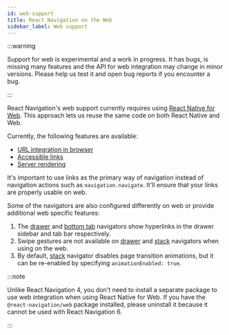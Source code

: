 ```yaml
---
id: web-support
title: React Navigation on the Web
sidebar_label: Web support
---
```


:::warning

Support for web is experimental and a work in progress. It has bugs, is missing many features and the API for web integration may change in minor versions. Please help us test it and open bug reports if you encounter a bug.

:::

React Navigation's web support currently requires using [React Native for Web](https://github.com/necolas/react-native-web). This approach lets us reuse the same code on both React Native and Web.

Currently, the following features are available:

- [URL integration in browser](configuring-links.md)
- [Accessible links](link.md)
- [Server rendering](server-rendering.md)

It's important to use links as the primary way of navigation instead of navigation actions such as `navigation.navigate`. It'll ensure that your links are properly usable on web.

Some of the navigators are also configured differently on web or provide additional web specific features:

1. The [drawer](drawer-navigator.md) and [bottom tab](bottom-tab-navigator.md) navigators show hyperlinks in the drawer sidebar and tab bar respectively.
2. Swipe gestures are not available on [drawer](drawer-navigator.md) and [stack](stack-navigator.md) navigators when using on the web.
3. By default, [stack](stack-navigator.md) navigator disables page transition animations, but it can be re-enabled by specifying `animationEnabled: true`.

:::note

Unlike React Navigation 4, you don't need to install a separate package to use web integration when using React Native for Web. If you have the `@react-navigation/web` package installed, please uninstall it because it cannot be used with React Navigation 6.

:::
